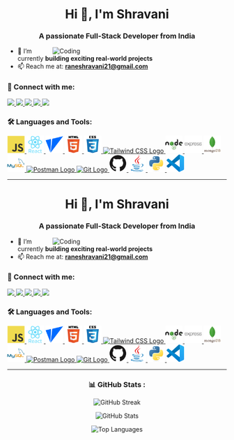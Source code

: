 <h1 align="center">Hi 👋, I'm Shravani</h1>
<h3 align="center">A passionate Full-Stack Developer from India</h3>

<img align="right" alt="Coding" width="400" src="https://res.cloudinary.com/dvq8qukci/image/upload/v1749049514/output-onlinegiftools_qomuyl.gif">

- 🌱 I’m currently **building exciting real-world projects**
- 📫 Reach me at: **raneshravani21@gmail.com**



<h3 align="left">🔗 Connect with me:</h3>

<p align="left">
  <a href="mailto:raneshravani21@gmail.com">
    <img src="https://img.shields.io/badge/Gmail-raneshravani21%40gmail.com-red?style=flat&logo=gmail&logoColor=white"/>
  </a>

  <a href="https://www.linkedin.com/in/shravaniirane2122">
    <img src="https://img.shields.io/badge/LinkedIn-Shravani%20Rane-blue?style=flat&logo=linkedin"/>
  </a>

  <a href="https://instagram.com/shravaniirane">
    <img src="https://img.shields.io/badge/Instagram-@shravaniirane-purple?style=flat&logo=instagram"/>
  </a>

  <a href="https://www.hackerrank.com/raneshravani21" target="_blank">
    <img src="https://img.shields.io/badge/HackerRank-Profile-2EC866?style=flat&logo=HackerRank&logoColor=white"/>
  </a>

  <a href="https://leetcode.com/Shravani_Rane21" target="_blank">
    <img src="https://img.shields.io/badge/LeetCode-Profile-orange?style=flat&logo=LeetCode&logoColor=white"/>
  </a>
</p>

<h3 align="left">🛠️ Languages and Tools:</h3>
<p align="left">

<a href="https://developer.mozilla.org/en-US/docs/Web/JavaScript" target="_blank" rel="noreferrer">
    <img src="https://raw.githubusercontent.com/devicons/devicon/master/icons/javascript/javascript-original.svg" alt="JavaScript Logo" width="40" height="40"/>
  </a>
  <!-- React -->
<a href="https://reactjs.org/" target="_blank" rel="noreferrer">
  <img src="https://raw.githubusercontent.com/devicons/devicon/master/icons/react/react-original-wordmark.svg" alt="React Logo" width="40" height="40"/>
</a>

<!-- Vite -->
<a href="https://vitejs.dev/" target="_blank" rel="noreferrer">
  <img src="https://raw.githubusercontent.com/devicons/devicon/master/icons/vite/vite-original.svg" alt="Vite Logo" width="40" height="40"/>
</a>

  <a href="https://www.w3.org/html/" target="_blank" rel="noreferrer">
    <img src="https://raw.githubusercontent.com/devicons/devicon/master/icons/html5/html5-original-wordmark.svg" alt="HTML5 Logo" width="40" height="40"/>
  </a>
  <a href="https://www.w3schools.com/css/" target="_blank" rel="noreferrer">
    <img src="https://raw.githubusercontent.com/devicons/devicon/master/icons/css3/css3-original-wordmark.svg" alt="CSS3 Logo" width="40" height="40"/>
  </a>
  <a href="https://tailwindcss.com/" target="_blank" rel="noreferrer">
    <img src="https://www.vectorlogo.zone/logos/tailwindcss/tailwindcss-icon.svg" alt="Tailwind CSS Logo" width="40" height="40"/>
  </a>
  
  <a href="https://nodejs.org" target="_blank" rel="noreferrer">
    <img src="https://raw.githubusercontent.com/devicons/devicon/master/icons/nodejs/nodejs-original-wordmark.svg" alt="Node.js Logo" width="40" height="40"/>
  </a>
  <a href="https://expressjs.com" target="_blank" rel="noreferrer">
    <img src="https://raw.githubusercontent.com/devicons/devicon/master/icons/express/express-original-wordmark.svg" alt="Express.js Logo" width="40" height="40"/>
  </a>
  <a href="https://www.mongodb.com/" target="_blank" rel="noreferrer">
    <img src="https://raw.githubusercontent.com/devicons/devicon/master/icons/mongodb/mongodb-original-wordmark.svg" alt="MongoDB Logo" width="40" height="40"/>
  </a>
  <a href="https://www.mysql.com/" target="_blank" rel="noreferrer">
    <img src="https://raw.githubusercontent.com/devicons/devicon/master/icons/mysql/mysql-original-wordmark.svg" alt="MySQL Logo" width="40" height="40"/>
  </a>
  <a href="https://postman.com" target="_blank" rel="noreferrer">
    <img src="https://www.vectorlogo.zone/logos/getpostman/getpostman-icon.svg" alt="Postman Logo" width="40" height="40"/>
  </a>
  <a href="https://git-scm.com/" target="_blank" rel="noreferrer">
    <img src="https://www.vectorlogo.zone/logos/git-scm/git-scm-icon.svg" alt="Git Logo" width="40" height="40"/>
  </a>
  <a href="https://github.com/" target="_blank" rel="noreferrer">
    <img src="https://raw.githubusercontent.com/devicons/devicon/master/icons/github/github-original.svg" alt="GitHub Logo" width="40" height="40"/>
  </a>
  <a href="https://www.java.com" target="_blank" rel="noreferrer">
    <img src="https://raw.githubusercontent.com/devicons/devicon/master/icons/java/java-original.svg" alt="Java Logo" width="40" height="40"/>
  </a>
  <a href="https://www.python.org" target="_blank" rel="noreferrer">
    <img src="https://raw.githubusercontent.com/devicons/devicon/master/icons/python/python-original.svg" alt="Python Logo" width="40" height="40"/>
  </a>
  <a href="https://code.visualstudio.com/" target="_blank" rel="noreferrer">
    <img src="https://raw.githubusercontent.com/devicons/devicon/master/icons/vscode/vscode-original.svg" alt="VS Code Logo" width="40" height="40"/>
  </a>

</p>

---
<h1 align="center">Hi 👋, I'm Shravani</h1>
<h3 align="center">A passionate Full-Stack Developer from India</h3>

<img align="right" alt="Coding" width="400" src="https://res.cloudinary.com/dvq8qukci/image/upload/v1749049514/output-onlinegiftools_qomuyl.gif">

- 🌱 I’m currently **building exciting real-world projects**
- 📫 Reach me at: **raneshravani21@gmail.com**



<h3 align="left">🔗 Connect with me:</h3>

<p align="left">
  <a href="mailto:raneshravani21@gmail.com">
    <img src="https://img.shields.io/badge/Gmail-raneshravani21%40gmail.com-red?style=flat&logo=gmail&logoColor=white"/>
  </a>

  <a href="https://www.linkedin.com/in/shravaniirane2122">
    <img src="https://img.shields.io/badge/LinkedIn-Shravani%20Rane-blue?style=flat&logo=linkedin"/>
  </a>

  <a href="https://instagram.com/shravaniirane">
    <img src="https://img.shields.io/badge/Instagram-@shravaniirane-purple?style=flat&logo=instagram"/>
  </a>

  <a href="https://www.hackerrank.com/raneshravani21" target="_blank">
    <img src="https://img.shields.io/badge/HackerRank-Profile-2EC866?style=flat&logo=HackerRank&logoColor=white"/>
  </a>

  <a href="https://leetcode.com/Shravani_Rane21" target="_blank">
    <img src="https://img.shields.io/badge/LeetCode-Profile-orange?style=flat&logo=LeetCode&logoColor=white"/>
  </a>
</p>

<h3 align="left">🛠️ Languages and Tools:</h3>
<p align="left">

<a href="https://developer.mozilla.org/en-US/docs/Web/JavaScript" target="_blank" rel="noreferrer">
    <img src="https://raw.githubusercontent.com/devicons/devicon/master/icons/javascript/javascript-original.svg" alt="JavaScript Logo" width="40" height="40"/>
  </a>
  <!-- React -->
<a href="https://reactjs.org/" target="_blank" rel="noreferrer">
  <img src="https://raw.githubusercontent.com/devicons/devicon/master/icons/react/react-original-wordmark.svg" alt="React Logo" width="40" height="40"/>
</a>

<!-- Vite -->
<a href="https://vitejs.dev/" target="_blank" rel="noreferrer">
  <img src="https://raw.githubusercontent.com/devicons/devicon/master/icons/vite/vite-original.svg" alt="Vite Logo" width="40" height="40"/>
</a>

  <a href="https://www.w3.org/html/" target="_blank" rel="noreferrer">
    <img src="https://raw.githubusercontent.com/devicons/devicon/master/icons/html5/html5-original-wordmark.svg" alt="HTML5 Logo" width="40" height="40"/>
  </a>
  <a href="https://www.w3schools.com/css/" target="_blank" rel="noreferrer">
    <img src="https://raw.githubusercontent.com/devicons/devicon/master/icons/css3/css3-original-wordmark.svg" alt="CSS3 Logo" width="40" height="40"/>
  </a>
  <a href="https://tailwindcss.com/" target="_blank" rel="noreferrer">
    <img src="https://www.vectorlogo.zone/logos/tailwindcss/tailwindcss-icon.svg" alt="Tailwind CSS Logo" width="40" height="40"/>
  </a>
  
  <a href="https://nodejs.org" target="_blank" rel="noreferrer">
    <img src="https://raw.githubusercontent.com/devicons/devicon/master/icons/nodejs/nodejs-original-wordmark.svg" alt="Node.js Logo" width="40" height="40"/>
  </a>
  <a href="https://expressjs.com" target="_blank" rel="noreferrer">
    <img src="https://raw.githubusercontent.com/devicons/devicon/master/icons/express/express-original-wordmark.svg" alt="Express.js Logo" width="40" height="40"/>
  </a>
  <a href="https://www.mongodb.com/" target="_blank" rel="noreferrer">
    <img src="https://raw.githubusercontent.com/devicons/devicon/master/icons/mongodb/mongodb-original-wordmark.svg" alt="MongoDB Logo" width="40" height="40"/>
  </a>
  <a href="https://www.mysql.com/" target="_blank" rel="noreferrer">
    <img src="https://raw.githubusercontent.com/devicons/devicon/master/icons/mysql/mysql-original-wordmark.svg" alt="MySQL Logo" width="40" height="40"/>
  </a>
  <a href="https://postman.com" target="_blank" rel="noreferrer">
    <img src="https://www.vectorlogo.zone/logos/getpostman/getpostman-icon.svg" alt="Postman Logo" width="40" height="40"/>
  </a>
  <a href="https://git-scm.com/" target="_blank" rel="noreferrer">
    <img src="https://www.vectorlogo.zone/logos/git-scm/git-scm-icon.svg" alt="Git Logo" width="40" height="40"/>
  </a>
  <a href="https://github.com/" target="_blank" rel="noreferrer">
    <img src="https://raw.githubusercontent.com/devicons/devicon/master/icons/github/github-original.svg" alt="GitHub Logo" width="40" height="40"/>
  </a>
  <a href="https://www.java.com" target="_blank" rel="noreferrer">
    <img src="https://raw.githubusercontent.com/devicons/devicon/master/icons/java/java-original.svg" alt="Java Logo" width="40" height="40"/>
  </a>
  <a href="https://www.python.org" target="_blank" rel="noreferrer">
    <img src="https://raw.githubusercontent.com/devicons/devicon/master/icons/python/python-original.svg" alt="Python Logo" width="40" height="40"/>
  </a>
  <a href="https://code.visualstudio.com/" target="_blank" rel="noreferrer">
    <img src="https://raw.githubusercontent.com/devicons/devicon/master/icons/vscode/vscode-original.svg" alt="VS Code Logo" width="40" height="40"/>
  </a>

</p>

---
<h3 align="center">📊 GitHub Stats : </h3>

<!-- GitHub Streak -->
<p align="center">
  <picture>
    <source media="(prefers-color-scheme: dark)" 
            srcset="https://streak-stats.demolab.com/?user=shravanirane&theme=tokyonight" />
    <img src="https://streak-stats.demolab.com/?user=shravanirane&theme=default" 
         alt="GitHub Streak" height="180" />
  </picture>
</p>

<!-- GitHub Stats -->
<p align="center">
  <picture>
    <source media="(prefers-color-scheme: dark)" 
            srcset="https://github-readme-stats.vercel.app/api?username=shravanirane&show_icons=true&theme=tokyonight" />
    <img src="https://github-readme-stats.vercel.app/api?username=shravanirane&show_icons=true&theme=default" 
         alt="GitHub Stats" height="180" />
  </picture>
</p>

<!-- Top Languages -->
<p align="center">
  <picture>
    <source media="(prefers-color-scheme: dark)" 
            srcset="https://github-readme-stats.vercel.app/api/top-langs/?username=shravanirane&layout=compact&theme=tokyonight" />
    <img src="https://github-readme-stats.vercel.app/api/top-langs/?username=shravanirane&layout=compact&theme=default" 
         alt="Top Languages" />
  </picture>
</p>









